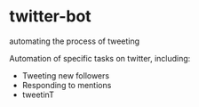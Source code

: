 # twitter-bot
automating the process of tweeting

Automation of specific tasks on twitter, including:
  - Tweeting new followers
  - Responding to mentions
  - tweetinT 
